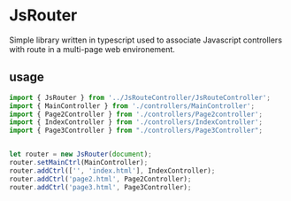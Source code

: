 # JsRouter

Simple library written in typescript used to associate Javascript controllers with route in a multi-page web environement. 

## usage

```javascript
import { JsRouter } from '../JsRouteController/JsRouteController';
import { MainController } from './controllers/MainController';
import { Page2Controller } from './controllers/Page2controller';
import { IndexController } from './controllers/IndexController';
import { Page3Controller } from "./controllers/Page3Controller";


let router = new JsRouter(document);
router.setMainCtrl(MainController);
router.addCtrl(['', 'index.html'], IndexController);
router.addCtrl('page2.html', Page2Controller);
router.addCtrl('page3.html', Page3Controller);
```